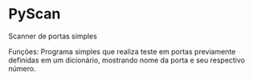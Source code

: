 # PyScan
Scanner de portas simples

Funções: Programa simples que realiza teste em portas previamente definidas em um dicionário, mostrando nome da porta e seu respectivo número.

